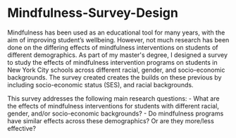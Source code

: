 # Mindfulness-Survey-Design

Mindfulness has been used as an educational tool for many years, with the aim of improving student’s wellbeing. However, not much research has been done on the differing effects of mindfulness interventions on students of different demographics. As part of my master's degree, I designed a survey to study the effects of mindfulness intervention programs on students in New York City schools across different racial, gender, and socio-economic backgrounds. The survey created creates the builds on these previous by including socio-economic status (SES), and racial backgrounds.  

This survey addresses the following main research questions: 
    - What are the effects of mindfulness interventions for students with different racial, gender, and/or socio-economic backgrounds?
    - Do mindfulness programs have similar effects across these demographics? Or are they more/less effective?  
    

